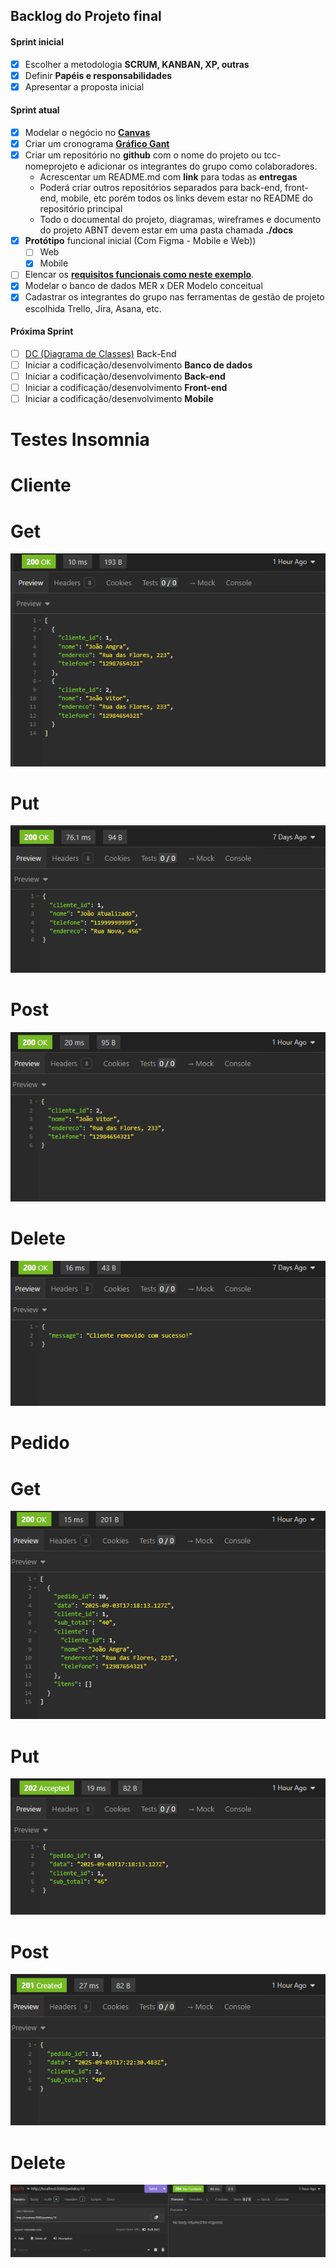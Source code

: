 ## Backlog do Projeto final
#### Sprint inicial
- [x] Escolher a metodologia **SCRUM, KANBAN, XP, outras**
- [x] Definir **Papéis e responsabilidades**
- [x] Apresentar a proposta inicial
#### Sprint atual
- [x] Modelar o negócio no **[Canvas](https://wellifabio.github.io/canvas/)**
- [x] Criar um cronograma **[Gráfico Gant](https://wellifabio.github.io/gantt/)**
- [x] Criar um repositório no **github** com o nome do projeto ou tcc-nomeprojeto e adicionar os integrantes do grupo como colaboradores.
    - Acrescentar um README.md com **link** para todas as **entregas**
    - Poderá criar outros repositórios separados para back-end, front-end, mobile, etc porém todos os links devem estar no README do repositório principal
    - Todo o documental do projeto, diagramas, wireframes e documento do projeto ABNT devem estar em uma pasta chamada **./docs**
- [x] **Protótipo** funcional inicial (Com Figma - Mobile e Web))
    - [ ] Web
    - [x] Mobile
- [ ] Elencar os **[requisitos funcionais como neste exemplo](./requisitos.md)**.
- [x] Modelar o banco de dados MER x DER Modelo conceitual
- [x] Cadastrar os integrantes do grupo nas ferramentas de gestão de projeto escolhida Trello, Jira, Asana, etc.
#### Próxima Sprint
- [ ] [DC (Diagrama de Classes)](https://github.com/wellifabio/senai2024/tree/main/ds/3des/03-rms/aula03) Back-End
- [ ] Iniciar a codificação/desenvolvimento **Banco de dados**
- [ ] Iniciar a codificação/desenvolvimento **Back-end**
- [ ] Iniciar a codificação/desenvolvimento **Front-end**
- [ ] Iniciar a codificação/desenvolvimento **Mobile**

# Testes Insomnia

# Cliente

# Get

![](./docs/get%20clientes.png)

# Put

![](./docs/put-clientes.png)

# Post

![](./docs/post-clientes.png)

# Delete

![](./docs/del-cliente.png)

#
# Pedido

# Get

![](./docs/get-pedidos.png)

# Put

![](./docs/put-pedidos.png)

# Post

![](./docs/post-pedidos.png)

# Delete

![](./docs/del-pedidos.png)